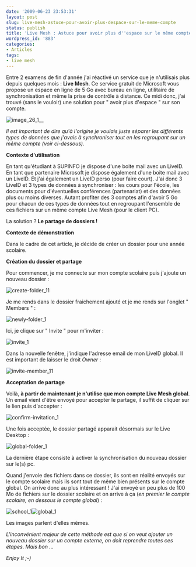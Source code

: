 ```yaml
---
date: '2009-06-23 23:53:31'
layout: post
slug: live-mesh-astuce-pour-avoir-plus-despace-sur-le-meme-compte
status: publish
title: 'Live Mesh : Astuce pour avoir plus d''espace sur le même compte'
wordpress_id: '883'
categories:
- Articles
tags:
- live mesh
---
```


Entre 2 examens de fin d'année j'ai réactivé un service que je n'utilisais plus depuis quelques mois : **Live Mesh**. Ce service gratuit de Microsoft vous propose un espace en ligne de 5 Go avec bureau en ligne, utilitaire de synchronisation et même la prise de contrôle à distance. Ce midi donc, j'ai trouvé (sans le vouloir) une solution pour " avoir plus d'espace " sur son compte.







![image_26_1](http://blog.kdecherf.com/wp-content/uploads/2009/06/image_26_1.png)__




_Il est important de dire qu'à l'origine je voulais juste séparer les différents types de données que j'avais à synchroniser tout en les regroupant sur un même compte (voir ci-dessous)._








**Contexte d'utilisation**




En tant qu'étudiant à SUPINFO je dispose d'une boite mail avec un LiveID. En tant que partenaire Microsoft je dispose également d'une boite mail avec un LiveID. Et j'ai également un LiveID perso (pour faire court). J'ai donc 3 LiveID et 3 types de données à synchroniser : les cours pour l'école, les documents pour d'éventuelles conférences (partenariat) et des données plus ou moins diverses. Autant profiter des 3 comptes afin d'avoir 5 Go pour chacun de ces types de données tout en regroupant l'ensemble de ces fichiers sur un même compte Live Mesh (pour le client PC).




La solution ? **Le partage de dossiers !**







**Contexte de démonstration**




Dans le cadre de cet article, je décide de créer un dossier pour une année scolaire.










**Création du dossier et partage**




Pour commencer, je me connecte sur mon compte scolaire puis j'ajoute un nouveau dossier :







![create-folder_11](http://blog.kdecherf.com/wp-content/uploads/2009/06/create-folder_11.png)







Je me rends dans le dossier fraichement ajouté et je me rends sur l'onglet " Members " :







![newly-folder_1](http://blog.kdecherf.com/wp-content/uploads/2009/06/newly-folder_1.png)







Ici, je clique sur " Invite " pour m'inviter :




![invite_1](http://blog.kdecherf.com/wp-content/uploads/2009/06/invite_1.png)







Dans la nouvelle fenêtre, j'indique l'adresse email de mon LiveID global. Il est important de laisser le droit _Owner_ :




![invite-member_11](http://blog.kdecherf.com/wp-content/uploads/2009/06/invite-member_11.png)










**Acceptation de partage**




Voilà, **à partir de maintenant je n'utilise que mon compte Live Mesh global**. Un email vient d'être envoyé pour accepter le partage, il suffit de cliquer sur le lien puis d'accepter :




![confirm-invitation_1](http://blog.kdecherf.com/wp-content/uploads/2009/06/confirm-invitation_1.png)







Une fois acceptée, le dossier partagé apparait désormais sur le Live Desktop :




![global-folder_1](http://blog.kdecherf.com/wp-content/uploads/2009/06/global-folder_1.png)







La dernière étape consiste à activer la synchronisation du nouveau dossier sur le(s) pc.







Quand j'envoie des fichiers dans ce dossier, ils sont en réalité envoyés sur le compte scolaire mais ils sont tout de même bien présents sur le compte global. On arrive donc au plus intéressant ! J'ai envoyé un peu plus de 100 Mo de fichiers sur le dossier scolaire et on arrive à ça (_en premier le compte scolaire, en dessous le compte global_) :




![school_1](http://blog.kdecherf.com/wp-content/uploads/2009/06/school_1.png)![global_1](http://blog.kdecherf.com/wp-content/uploads/2009/06/global_1.png)







Les images parlent d'elles mêmes.




_L'inconvénient majeur de cette méthode est que si on veut ajouter un nouveau dossier sur un compte externe, on doit reprendre toutes ces étapes. Mais bon ..._




_Enjoy It ;-)_



